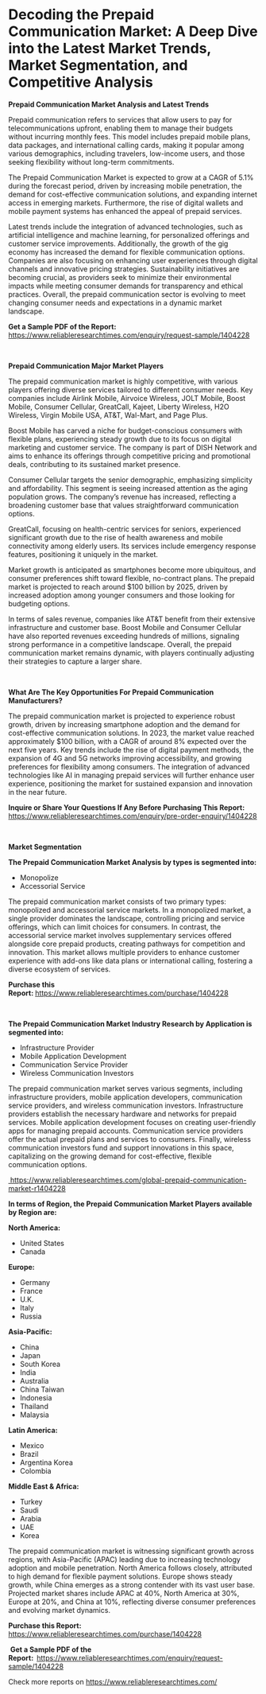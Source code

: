 <p><h1>Decoding the Prepaid Communication Market: A Deep Dive into the Latest Market Trends, Market Segmentation, and Competitive Analysis</h1></p><p><strong>Prepaid Communication Market Analysis and Latest Trends</strong></p>
<p><p>Prepaid communication refers to services that allow users to pay for telecommunications upfront, enabling them to manage their budgets without incurring monthly fees. This model includes prepaid mobile plans, data packages, and international calling cards, making it popular among various demographics, including travelers, low-income users, and those seeking flexibility without long-term commitments.</p><p>The Prepaid Communication Market is expected to grow at a CAGR of 5.1% during the forecast period, driven by increasing mobile penetration, the demand for cost-effective communication solutions, and expanding internet access in emerging markets. Furthermore, the rise of digital wallets and mobile payment systems has enhanced the appeal of prepaid services.</p><p>Latest trends include the integration of advanced technologies, such as artificial intelligence and machine learning, for personalized offerings and customer service improvements. Additionally, the growth of the gig economy has increased the demand for flexible communication options. Companies are also focusing on enhancing user experiences through digital channels and innovative pricing strategies. Sustainability initiatives are becoming crucial, as providers seek to minimize their environmental impacts while meeting consumer demands for transparency and ethical practices. Overall, the prepaid communication sector is evolving to meet changing consumer needs and expectations in a dynamic market landscape.</p></p>
<p><strong>Get a Sample PDF of the Report:&nbsp;</strong> <a href="https://www.reliableresearchtimes.com/enquiry/request-sample/1404228?utm_campaign=3207&utm_medium=2&utm_source=Github&utm_content=ia&utm_term=28032025&utm_id=prepaid-communication">https://www.reliableresearchtimes.com/enquiry/request-sample/1404228</a></p>
<p>&nbsp;</p>
<p><strong>Prepaid Communication Major Market Players</strong></p>
<p><p>The prepaid communication market is highly competitive, with various players offering diverse services tailored to different consumer needs. Key companies include Airlink Mobile, Airvoice Wireless, JOLT Mobile, Boost Mobile, Consumer Cellular, GreatCall, Kajeet, Liberty Wireless, H2O Wireless, Virgin Mobile USA, AT&T, Wal-Mart, and Page Plus.</p><p>Boost Mobile has carved a niche for budget-conscious consumers with flexible plans, experiencing steady growth due to its focus on digital marketing and customer service. The company is part of DISH Network and aims to enhance its offerings through competitive pricing and promotional deals, contributing to its sustained market presence.</p><p>Consumer Cellular targets the senior demographic, emphasizing simplicity and affordability. This segment is seeing increased attention as the aging population grows. The company’s revenue has increased, reflecting a broadening customer base that values straightforward communication options.</p><p>GreatCall, focusing on health-centric services for seniors, experienced significant growth due to the rise of health awareness and mobile connectivity among elderly users. Its services include emergency response features, positioning it uniquely in the market.</p><p>Market growth is anticipated as smartphones become more ubiquitous, and consumer preferences shift toward flexible, no-contract plans. The prepaid market is projected to reach around $100 billion by 2025, driven by increased adoption among younger consumers and those looking for budgeting options.</p><p>In terms of sales revenue, companies like AT&T benefit from their extensive infrastructure and customer base. Boost Mobile and Consumer Cellular have also reported revenues exceeding hundreds of millions, signaling strong performance in a competitive landscape. Overall, the prepaid communication market remains dynamic, with players continually adjusting their strategies to capture a larger share.</p></p>
<p>&nbsp;</p>
<p><strong>What Are The Key Opportunities For Prepaid Communication Manufacturers?</strong></p>
<p><p>The prepaid communication market is projected to experience robust growth, driven by increasing smartphone adoption and the demand for cost-effective communication solutions. In 2023, the market value reached approximately $100 billion, with a CAGR of around 8% expected over the next five years. Key trends include the rise of digital payment methods, the expansion of 4G and 5G networks improving accessibility, and growing preferences for flexibility among consumers. The integration of advanced technologies like AI in managing prepaid services will further enhance user experience, positioning the market for sustained expansion and innovation in the near future.</p></p>
<p><strong>Inquire or Share Your Questions If Any Before Purchasing This Report:</strong> <a href="https://www.reliableresearchtimes.com/enquiry/pre-order-enquiry/1404228?utm_campaign=3207&utm_medium=2&utm_source=Github&utm_content=ia&utm_term=28032025&utm_id=prepaid-communication">https://www.reliableresearchtimes.com/enquiry/pre-order-enquiry/1404228</a></p>
<p>&nbsp;</p>
<p><strong>Market Segmentation</strong></p>
<p><strong>The Prepaid Communication Market Analysis by types is segmented into:</strong></p>
<p><ul><li>Monopolize</li><li>Accessorial Service</li></ul></p>
<p><p>The prepaid communication market consists of two primary types: monopolized and accessorial service markets. In a monopolized market, a single provider dominates the landscape, controlling pricing and service offerings, which can limit choices for consumers. In contrast, the accessorial service market involves supplementary services offered alongside core prepaid products, creating pathways for competition and innovation. This market allows multiple providers to enhance customer experience with add-ons like data plans or international calling, fostering a diverse ecosystem of services.</p></p>
<p><strong>Purchase this Report:&nbsp;</strong><a href="https://www.reliableresearchtimes.com/purchase/1404228?utm_campaign=3207&utm_medium=2&utm_source=Github&utm_content=ia&utm_term=28032025&utm_id=prepaid-communication">https://www.reliableresearchtimes.com/purchase/1404228</a></p>
<p>&nbsp;</p>
<p><strong>The Prepaid Communication Market Industry Research by Application is segmented into:</strong></p>
<p><ul><li>Infrastructure Provider</li><li>Mobile Application Development</li><li>Communication Service Provider</li><li>Wireless Communication Investors</li></ul></p>
<p><p>The prepaid communication market serves various segments, including infrastructure providers, mobile application developers, communication service providers, and wireless communication investors. Infrastructure providers establish the necessary hardware and networks for prepaid services. Mobile application development focuses on creating user-friendly apps for managing prepaid accounts. Communication service providers offer the actual prepaid plans and services to consumers. Finally, wireless communication investors fund and support innovations in this space, capitalizing on the growing demand for cost-effective, flexible communication options.</p></p>
<p><a href="https://www.reliableresearchtimes.com/global-prepaid-communication-market-r1404228?utm_campaign=3207&utm_medium=2&utm_source=Github&utm_content=ia&utm_term=28032025&utm_id=prepaid-communication">&nbsp;https://www.reliableresearchtimes.com/global-prepaid-communication-market-r1404228</a></p>
<p><strong>In terms of Region, the Prepaid Communication Market Players available by Region are:</strong></p>
<p>
    <p> <strong> North America: </strong>
        <ul>
            <li>United States</li>
            <li>Canada</li>
        </ul>
        </p> 
    <p> <strong> Europe: </strong>
        <ul>
            <li>Germany</li>
            <li>France</li>
            <li>U.K.</li>
            <li>Italy</li>
            <li>Russia</li>
        </ul>
        </p> 
    <p> <strong> Asia-Pacific: </strong>
        <ul>
            <li>China</li>
            <li>Japan</li>
            <li>South Korea</li>
            <li>India</li>
            <li>Australia</li>
            <li>China Taiwan</li>
            <li>Indonesia</li>
            <li>Thailand</li>
            <li>Malaysia</li>
        </ul>
        </p> 
    <p> <strong> Latin America: </strong>
        <ul>
            <li>Mexico</li>
            <li>Brazil</li>
            <li>Argentina Korea</li>
            <li>Colombia</li>
        </ul>
        </p> 
    <p> <strong> Middle East & Africa: </strong>
        <ul>
            <li>Turkey</li>
            <li>Saudi</li>
            <li>Arabia</li>
            <li>UAE</li>
            <li>Korea</li>
        </ul>
    </p>
    </p>
<p><p>The prepaid communication market is witnessing significant growth across regions, with Asia-Pacific (APAC) leading due to increasing technology adoption and mobile penetration. North America follows closely, attributed to high demand for flexible payment solutions. Europe shows steady growth, while China emerges as a strong contender with its vast user base. Projected market shares include APAC at 40%, North America at 30%, Europe at 20%, and China at 10%, reflecting diverse consumer preferences and evolving market dynamics.</p></p>
<p><strong>Purchase this Report: </strong><a href="https://www.reliableresearchtimes.com/purchase/1404228?utm_campaign=3207&utm_medium=2&utm_source=Github&utm_content=ia&utm_term=28032025&utm_id=prepaid-communication">https://www.reliableresearchtimes.com/purchase/1404228</a></p>
<p>&nbsp;<strong>Get a Sample PDF of the Report:&nbsp;&nbsp;</strong><a href="https://www.reliableresearchtimes.com/enquiry/request-sample/1404228?utm_campaign=3207&utm_medium=2&utm_source=Github&utm_content=ia&utm_term=28032025&utm_id=prepaid-communication">https://www.reliableresearchtimes.com/enquiry/request-sample/1404228</a></p>
<p><strong></strong></p>
<p>Check more reports on <a href="https://www.reliableresearchtimes.com/?utm_campaign=3207&utm_medium=2&utm_source=Github&utm_content=ia&utm_term=28032025&utm_id=prepaid-communication">https://www.reliableresearchtimes.com/</a></p>